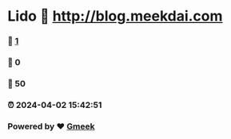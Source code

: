 # Lido :link: http://blog.meekdai.com 
### :page_facing_up: [1](http://blog.meekdai.com/tag.html) 
### :speech_balloon: 0 
### :hibiscus: 50 
### :alarm_clock: 2024-04-02 15:42:51 
### Powered by :heart: [Gmeek](https://github.com/Meekdai/Gmeek)
